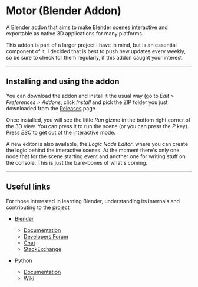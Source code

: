 # Motor (Blender Addon)

A Blender addon that aims to make Blender scenes interactive and exportable as native 3D applications for many platforms

This addon is part of a larger project I have in mind, but is an essential component of it. I decided that is best to 
push new updates every weekly, so be sure to check for them regularly, if this addon caught your interest.

---

## Installing and using the addon

You can download the addon and install it the usual way (go to _Edit > Preferences > Addons_, click _Install_ and pick
the ZIP folder you just downloaded from the [Releases](https://github.com/alexmro/treid-motor-blender/releases) page.

Once installed, you will see the little _Run_ gizmo in the bottom right corner of the 3D view. You can press it to 
run the scene (or you can press the _P_ key). Press _ESC_ to get out of the interactive mode.

A new editor is also available, the _Logic Node Editor_, where you can create the logic behind the interactive scenes.
At the moment there's only one node that for the scene starting event and another one for writing stuff on the console.
This is just the bare-bones of what's coming.

---

## Useful links

For those interested in learning Blender, understanding its internals and contributing to the project

- [Blender](https://www.blender.org)
    - [Documentation](https://docs.blender.org)
    - [Developers Forum](https://devtalk.blender.org)
    - [Chat](https://blender.chat)
    - [StackExchange](https://blender.stackexchange.com)


- [Python](https://www.python.org)
    - [Documentation](https://docs.python.org)
    - [Wiki](https://wiki.python.org/moin)
